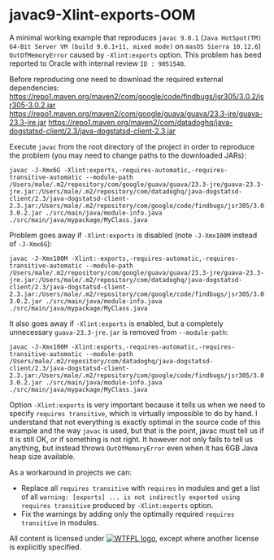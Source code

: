 # javac9-Xlint-exports-OOM
A minimal working example that reproduces
```javac 9.0.1``` (```Java HotSpot(TM) 64-Bit Server VM (build 9.0.1+11, mixed mode)``` on ```masOS Sierra 10.12.6```)
```OutOfMemoryError``` caused by ```-Xlint:exports``` option. This problem has beed reported to Oracle with internal review ```ID : 9051540```.  

Before reproducing one need to download the required external dependencies:
https://repo1.maven.org/maven2/com/google/code/findbugs/jsr305/3.0.2/jsr305-3.0.2.jar
https://repo1.maven.org/maven2/com/google/guava/guava/23.3-jre/guava-23.3-jre.jar
https://repo1.maven.org/maven2/com/datadoghq/java-dogstatsd-client/2.3/java-dogstatsd-client-2.3.jar

Execute ```javac``` from the root directory of the project in order to reproduce the problem (you may need to change paths to the downloaded JARs):
```
javac -J-Xmx6G -Xlint:exports,-requires-automatic,-requires-transitive-automatic --module-path /Users/male/.m2/repository/com/google/guava/guava/23.3-jre/guava-23.3-jre.jar:/Users/male/.m2/repository/com/datadoghq/java-dogstatsd-client/2.3/java-dogstatsd-client-2.3.jar:/Users/male/.m2/repository/com/google/code/findbugs/jsr305/3.0.2/jsr305-3.0.2.jar ./src/main/java/module-info.java ./src/main/java/mypackage/MyClass.java
```
Problem goes away if ```-Xlint:exports``` is disabled (note ```-J-Xmx100M``` instead of ```-J-Xmx6G```):
```
javac -J-Xmx100M -Xlint:-exports,-requires-automatic,-requires-transitive-automatic --module-path /Users/male/.m2/repository/com/google/guava/guava/23.3-jre/guava-23.3-jre.jar:/Users/male/.m2/repository/com/datadoghq/java-dogstatsd-client/2.3/java-dogstatsd-client-2.3.jar:/Users/male/.m2/repository/com/google/code/findbugs/jsr305/3.0.2/jsr305-3.0.2.jar ./src/main/java/module-info.java ./src/main/java/mypackage/MyClass.java
```
It also goes away if ```-Xlint:exports``` is enabled, but a completely unnecessary ```guava-23.3-jre.jar``` is removed from ```--module-path```:
```
javac -J-Xmx100M -Xlint:exports,-requires-automatic,-requires-transitive-automatic --module-path /Users/male/.m2/repository/com/datadoghq/java-dogstatsd-client/2.3/java-dogstatsd-client-2.3.jar:/Users/male/.m2/repository/com/google/code/findbugs/jsr305/3.0.2/jsr305-3.0.2.jar ./src/main/java/module-info.java ./src/main/java/mypackage/MyClass.java
```

Option ```-Xlint:exports``` is very important because it tells us when we need to specify ```requires transitive```, which is virtually
impossible to do by hand. I understand that not everything is exactly optimal in the source code of this example and the way ```javac``` is used,
but that is the point, javac must tell us if it is still OK, or if something is not right.
It however not only fails to tell us anything, but instead throws ```OutOfMemoryError``` even when it has 6GB Java heap size available.

As a workaround in projects we can:
* Replace all ```requires transitive``` with ```requires``` in modules
and get a list of all ```warning: [exports] ... is not indirectly exported using requires transitive``` produced by ```-Xlint:exports``` option.
* Fix the warnings by adding only the optimally required ```requires transitive``` in modules.

All content is licensed under [![WTFPL logo](http://www.wtfpl.net/wp-content/uploads/2012/12/wtfpl-badge-2.png)](http://www.wtfpl.net/),
except where another license is explicitly specified.
